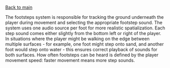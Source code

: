 [Back to main](index.html)


The footsteps system is responsible for tracking the ground underneath the player during movement and selecting the appropriate footstep sound. The system uses one audio source per foot for more realistic spatialization. Each step sound comes either slightly from the bottom left or right of the player. In situations where the player might be walking on the edge between multiple surfaces - for example, one foot might step onto sand, and another foot would step onto water - this ensures correct playback of sounds for both surfaces.
How often footsteps can be heard is defined by the player movement speed: faster movement means more step sounds.